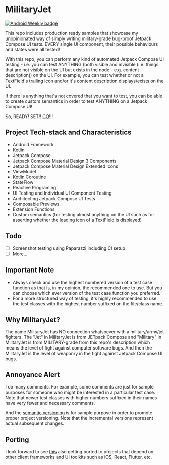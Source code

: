 # MilitaryJet

[![Android Weekly badge](https://androidweekly.net/issues/issue-563/badge)](https://androidweekly.net/issues/issue-563)

This repo includes production ready samples that showcase my unopinionated way of simply writing 
military-grade bug-proof Jetpack Compose UI tests. EVERY single UI component, their possible 
behaviours and states were all tested!

With this repo, you can perform any kind of automated Jetpack Compose UI testing - i.e. you can test 
ANYTHING (both visible and invisible (i.e. things that are not visible on the UI but exists in the 
node - e.g. content description)) on the UI. For example, you can test whether or not a TextField's 
trailing icon and/or it's content description displays/exists on the UI. 

If there is anything that's not covered that you want to test, you can be able to create custom 
semantics in order to test ANYTHING on a Jetpack Compose UI!

So, READY! SET!! [GO](https://github.com/emperorfin/MilitaryJet/tree/master/app/src/androidTest)!!!

## Project Tech-stack and Characteristics

* Android Framework
* Kotlin
* Jetpack Compose
* Jetpack Compose Material Design 3 Components
* Jetpack Compose Material Design Extended Icons
* ViewModel
* Kotlin Coroutine
* StateFlow
* Reactive Programing
* UI Testing and Individual UI Component Testing
* Architecting Jetpack Compose UI Tests
* Composable Previews
* Extension Functions
* Custom semantics (for testing almost anything on the UI such as for asserting whether the leading 
icon of a TextField is displayed)

## Todo

 - [ ] Screenshot testing using Paparazzi including CI setup
 - [ ] More...

## Important Note
- Always check and use the highest numbered version of a test case function as that is, in my opinion, 
the recommended one to use. But you can choose which ever version of the test case function you preferred.
- For a more structured way of testing, it's highly recommended to use the test classes with the 
highest number suffixed on the file/class name.

## Why MilitaryJet?

The name MilitaryJet has NO connection whatsoever with a military/army/jet fighters. The "Jet" in 
MilitaryJet is from JETpack Compose and "Military" in MilitaryJet is from MILITARY-grade from this 
repo's description which means the level of fight against computer software bugs. And then the 
MilitaryJet is the level of weaponry in the fight against Jetpack Compose UI bugs.

## Annoyance Alert

Too many comments. For example, some comments are just for sample purposes for someone who might be 
interested in a particular test case. Note that newer test classes with higher numbers suffixed in 
their names have very fewer and necessary comments.

And the [semantic versioning](https://github.com/emperorfin/MilitaryJet/tags) is for sample purpose 
in order to promote proper project versioning. Note that the incremental versions represent actual 
subsequent changes.

## Porting

I look forward to see [this](https://github.com/emperorfin/MilitaryJet/tree/master/app/src/androidTest) 
also getting ported to projects that depend on other client frameworks and UI toolkits such as iOS, 
React, Flutter, etc.


